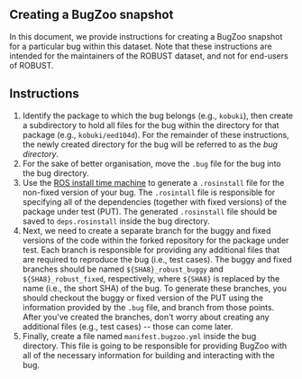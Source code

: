 Creating a BugZoo snapshot
--------------------------

In this document, we provide instructions for creating a BugZoo snapshot for
a particular bug within this dataset. Note that these instructions are
intended for the maintainers of the ROBUST dataset, and not for end-users of
ROBUST.

## Instructions

1.  Identify the package to which the bug belongs (e.g., `kobuki`), then create
    a subdirectory to hold all files for the bug within the directory for that
    package (e.g., `kobuki/eed104d`). For the remainder of these instructions,
    the newly created directory for the bug will be referred to as the
    *bug directory*.
2.  For the sake of better organisation, move the `.bug` file for the bug into
    the bug directory.
3.  Use the [ROS install time machine](https://github.com/rosin-project/rosinstall_generator_time_machine)
    to generate a `.rosinstall` file for the non-fixed version of your bug.
    The `.rosintall` file is responsible for specifying all of the dependencies
    (together with fixed versions) of the package under test (PUT).
    The generated `.rosinstall` file should be saved to `deps.rosinstall`
    inside the bug directory.
4.  Next, we need to create a separate branch for the buggy and fixed versions
    of the code within the forked repository for the package under test. Each
    branch is responsible for providing any additional files that are required
    to reproduce the bug (i.e., test cases). The buggy and fixed branches
    should be named `${SHA8}_robust_buggy` and `${SHA8}_robust_fixed`,
    respectively, where `${SHA8}` is replaced by the name (i.e., the short SHA)
    of the bug. To generate these branches, you should checkout the buggy or
    fixed version of the PUT using the information provided by the `.bug` file,
    and branch from those points. After you've created the branches, don't
    worry about creating any additional files (e.g., test cases) -- those can
    come later.
5.  Finally, create a file named `manifest.bugzoo.yml` inside the bug
    directory. This file is going to be responsible for providing BugZoo with
    all of the necessary information for building and interacting with the bug.
